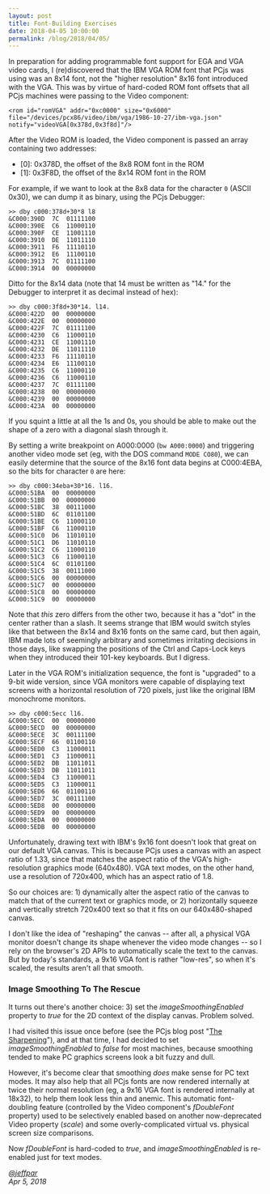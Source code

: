 ```yaml
---
layout: post
title: Font-Building Exercises
date: 2018-04-05 10:00:00
permalink: /blog/2018/04/05/
---
```


In preparation for adding programmable font support for EGA and VGA video cards, I (re)discovered that the IBM VGA ROM
font that PCjs was using was an 8x14 font, not the "higher resolution" 8x16 font introduced with the VGA.  This was by
virtue of hard-coded ROM font offsets that all PCjs machines were passing to the Video component:

    <rom id="romVGA" addr="0xc0000" size="0x6000" file="/devices/pcx86/video/ibm/vga/1986-10-27/ibm-vga.json" notify="videoVGA[0x378d,0x3f8d]"/>

After the Video ROM is loaded, the Video component is passed an array containing two addresses:

- \[0\]: 0x378D, the offset of the 8x8 ROM font in the ROM
- \[1\]: 0x3F8D, the offset of the 8x14 ROM font in the ROM

For example, if we want to look at the 8x8 data for the character `0` (ASCII 0x30), we can dump it as binary,
using the PCjs Debugger:

    >> dby c000:378d+30*8 l8
    &C000:390D  7C  01111100
    &C000:390E  C6  11000110
    &C000:390F  CE  11001110
    &C000:3910  DE  11011110
    &C000:3911  F6  11110110
    &C000:3912  E6  11100110
    &C000:3913  7C  01111100
    &C000:3914  00  00000000

Ditto for the 8x14 data (note that 14 must be written as "14." for the Debugger to interpret it as decimal instead of hex):

    >> dby c000:3f8d+30*14. l14.
    &C000:422D  00  00000000
    &C000:422E  00  00000000
    &C000:422F  7C  01111100
    &C000:4230  C6  11000110
    &C000:4231  CE  11001110
    &C000:4232  DE  11011110
    &C000:4233  F6  11110110
    &C000:4234  E6  11100110
    &C000:4235  C6  11000110
    &C000:4236  C6  11000110
    &C000:4237  7C  01111100
    &C000:4238  00  00000000
    &C000:4239  00  00000000
    &C000:423A  00  00000000

If you squint a little at all the 1s and 0s, you should be able to make out the shape of a zero with a diagonal slash
through it.

By setting a write breakpoint on A000:0000 (`bw A000:0000`) and triggering another video mode set (eg, with the DOS command
`MODE CO80`), we can easily determine that the source of the 8x16 font data begins at C000:4EBA, so the bits for character
`0` are here:

    >> dby c000:34eba+30*16. l16.
    &C000:51BA  00  00000000
    &C000:51BB  00  00000000
    &C000:51BC  38  00111000
    &C000:51BD  6C  01101100
    &C000:51BE  C6  11000110
    &C000:51BF  C6  11000110
    &C000:51C0  D6  11010110
    &C000:51C1  D6  11010110
    &C000:51C2  C6  11000110
    &C000:51C3  C6  11000110
    &C000:51C4  6C  01101100
    &C000:51C5  38  00111000
    &C000:51C6  00  00000000
    &C000:51C7  00  00000000
    &C000:51C8  00  00000000
    &C000:51C9  00  00000000

Note that *this* zero differs from the other two, because it has a "dot" in the center rather than a slash.  It seems
strange that IBM would switch styles like that between the 8x14 and 8x16 fonts on the same card, but then again, IBM made
lots of seemingly arbitrary and sometimes irritating decisions in those days, like swapping the positions of the Ctrl
and Caps-Lock keys when they introduced their 101-key keyboards.  But I digress.

Later in the VGA ROM's initialization sequence, the font is "upgraded" to a 9-bit wide version, since VGA monitors
were capable of displaying text screens with a horizontal resolution of 720 pixels, just like the original IBM monochrome
monitors.

    >> dby c000:5ecc l16.
    &C000:5ECC  00  00000000
    &C000:5ECD  00  00000000
    &C000:5ECE  3C  00111100
    &C000:5ECF  66  01100110
    &C000:5ED0  C3  11000011
    &C000:5ED1  C3  11000011
    &C000:5ED2  DB  11011011
    &C000:5ED3  DB  11011011
    &C000:5ED4  C3  11000011
    &C000:5ED5  C3  11000011
    &C000:5ED6  66  01100110
    &C000:5ED7  3C  00111100
    &C000:5ED8  00  00000000
    &C000:5ED9  00  00000000
    &C000:5EDA  00  00000000
    &C000:5EDB  00  00000000

Unfortunately, drawing text with IBM's 9x16 font doesn't look that great on our default VGA canvas.  This is because
PCjs uses a canvas with an aspect ratio of 1.33, since that matches the aspect ratio of the VGA's high-resolution
graphics mode (640x480).  VGA text modes, on the other hand, use a resolution of 720x400, which has an aspect ratio
of 1.8.

So our choices are: 1) dynamically alter the aspect ratio of the canvas to match that of the current text or graphics
mode, or 2) horizontally squeeze and vertically stretch 720x400 text so that it fits on our 640x480-shaped canvas.

I don't like the idea of "reshaping" the canvas -- after all, a physical VGA monitor doesn't change its shape whenever
the video mode changes -- so I rely on the browser's 2D APIs to automatically scale the text to the canvas.
But by today's standards, a 9x16 VGA font is rather "low-res", so when it's scaled, the results aren't all that smooth.

### Image Smoothing To The Rescue

It turns out there's another choice: 3) set the *imageSmoothingEnabled* property to *true* for the 2D context of the
display canvas.  Problem solved.

I had visited this issue once before (see the PCjs blog post "[The Sharpening](/blog/2016/05/04/)"), and at that time,
I had decided to set *imageSmoothingEnabled* to *false* for most machines, because smoothing tended to make PC graphics
screens look a bit fuzzy and dull.

However, it's become clear that smoothing *does* make sense for PC text modes.  It may also help that all PCjs fonts
are now rendered internally at twice their normal resolution (eg, a 9x16 VGA font is rendered internally at 18x32),
to help them look less thin and anemic.  This automatic font-doubling feature (controlled by the Video component's
*fDoubleFont* property) used to be selectively enabled based on another now-deprecated Video property (*scale*) and some
overly-complicated virtual vs. physical screen size comparisons.

Now *fDoubleFont* is hard-coded to *true*, and *imageSmoothingEnabled* is re-enabled just for text modes. 

*[@jeffpar](https://jeffpar.com)*  
*Apr 5, 2018*
